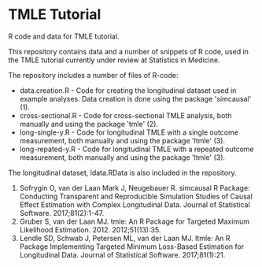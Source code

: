 # TMLE Tutorial
R code and data for TMLE tutorial.

This repository contains data and a number of snippets of R code, used in the TMLE tutorial currently under review at Statistics in Medicine.

The repository includes a number of files of R-code:
* data.creation.R - Code for creating the longitudinal dataset used in example analyses. Data creation is done using the package 'simcausal' (1).
* cross-sectional.R - Code for cross-sectional TMLE analysis, both manually and using the package 'tmle' (2).
* long-single-y.R - Code for longitudinal TMLE with a single outcome measurement, both manually and using the package 'ltmle' (3).
* long-repated-y.R - Code for longitudinal TMLE with a repeated outcome measurement, both manually and using the package 'ltmle' (3).

The longitudinal dataset, ldata.RData is also included in the repository.

1. Sofrygin O, van der Laan Mark J, Neugebauer R. simcausal R Package: Conducting Transparent and Reproducible Simulation Studies of Causal Effect Estimation with Complex Longitudinal Data. Journal of Statistical Software. 2017;81(2):1-47.
2. Gruber S, van der Laan MJ. tmle: An R Package for Targeted Maximum Likelihood Estimation. 2012. 2012;51(13):35.
3. Lendle SD, Schwab J, Petersen ML, van der Laan MJ. ltmle: An R Package Implementing Targeted Minimum Loss-Based Estimation for Longitudinal Data. Journal of Statistical Software. 2017;81(1):21.
